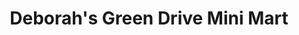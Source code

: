 ---
title: "Deborah's Green Drive Mini Mart"
url: /larne/deborahs-green-drive-mini-mart/
shop: convenience
---